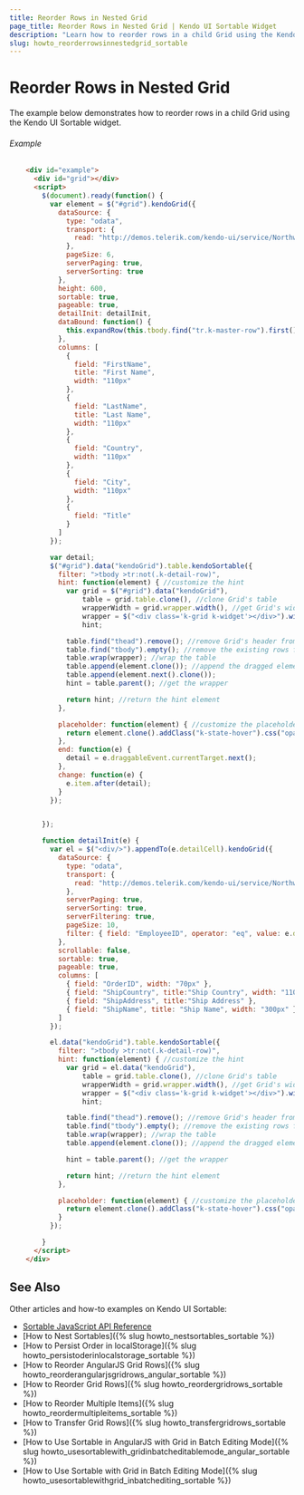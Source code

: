 ```yaml
---
title: Reorder Rows in Nested Grid
page_title: Reorder Rows in Nested Grid | Kendo UI Sortable Widget
description: "Learn how to reorder rows in a child Grid using the Kendo UI Sortable widget."
slug: howto_reorderrowsinnestedgrid_sortable
---
```


# Reorder Rows in Nested Grid

The example below demonstrates how to reorder rows in a child Grid using the Kendo UI Sortable widget.

###### Example

```html
    <div id="example">
      <div id="grid"></div>
      <script>
        $(document).ready(function() {
          var element = $("#grid").kendoGrid({
            dataSource: {
              type: "odata",
              transport: {
                read: "http://demos.telerik.com/kendo-ui/service/Northwind.svc/Employees"
              },
              pageSize: 6,
              serverPaging: true,
              serverSorting: true
            },
            height: 600,
            sortable: true,
            pageable: true,
            detailInit: detailInit,
            dataBound: function() {
              this.expandRow(this.tbody.find("tr.k-master-row").first());
            },
            columns: [
              {
                field: "FirstName",
                title: "First Name",
                width: "110px"
              },
              {
                field: "LastName",
                title: "Last Name",
                width: "110px"
              },
              {
                field: "Country",
                width: "110px"
              },
              {
                field: "City",
                width: "110px"
              },
              {
                field: "Title"
              }
            ]
          });

          var detail;
          $("#grid").data("kendoGrid").table.kendoSortable({
            filter: ">tbody >tr:not(.k-detail-row)",
            hint: function(element) { //customize the hint
              var grid = $("#grid").data("kendoGrid"),
                  table = grid.table.clone(), //clone Grid's table
                  wrapperWidth = grid.wrapper.width(), //get Grid's width
                  wrapper = $("<div class='k-grid k-widget'></div>").width(wrapperWidth),
                  hint;

              table.find("thead").remove(); //remove Grid's header from the hint
              table.find("tbody").empty(); //remove the existing rows from the hint
              table.wrap(wrapper); //wrap the table
              table.append(element.clone()); //append the dragged element
              table.append(element.next().clone());
              hint = table.parent(); //get the wrapper

              return hint; //return the hint element
            },

            placeholder: function(element) { //customize the placeholder
              return element.clone().addClass("k-state-hover").css("opacity", 0.65);
            },
            end: function(e) {
              detail = e.draggableEvent.currentTarget.next();
            },
            change: function(e) {
              e.item.after(detail);
            }
          });


        });

        function detailInit(e) {
          var el = $("<div/>").appendTo(e.detailCell).kendoGrid({
            dataSource: {
              type: "odata",
              transport: {
                read: "http://demos.telerik.com/kendo-ui/service/Northwind.svc/Orders"
              },
              serverPaging: true,
              serverSorting: true,
              serverFiltering: true,
              pageSize: 10,
              filter: { field: "EmployeeID", operator: "eq", value: e.data.EmployeeID }
            },
            scrollable: false,
            sortable: true,
            pageable: true,
            columns: [
              { field: "OrderID", width: "70px" },
              { field: "ShipCountry", title:"Ship Country", width: "110px" },
              { field: "ShipAddress", title:"Ship Address" },
              { field: "ShipName", title: "Ship Name", width: "300px" }
            ]
          });

          el.data("kendoGrid").table.kendoSortable({
            filter: ">tbody >tr:not(.k-detail-row)",
            hint: function(element) { //customize the hint
              var grid = el.data("kendoGrid"),
                  table = grid.table.clone(), //clone Grid's table
                  wrapperWidth = grid.wrapper.width(), //get Grid's width
                  wrapper = $("<div class='k-grid k-widget'></div>").width(wrapperWidth),
                  hint;

              table.find("thead").remove(); //remove Grid's header from the hint
              table.find("tbody").empty(); //remove the existing rows from the hint
              table.wrap(wrapper); //wrap the table
              table.append(element.clone()); //append the dragged element

              hint = table.parent(); //get the wrapper

              return hint; //return the hint element
            },

            placeholder: function(element) { //customize the placeholder
              return element.clone().addClass("k-state-hover").css("opacity", 0.65);
            }
          });

        }
      </script>
    </div>
```

## See Also

Other articles and how-to examples on Kendo UI Sortable:

* [Sortable JavaScript API Reference](/api/javascript/ui/sortable)
* [How to Nest Sortables]({% slug howto_nestsortables_sortable %})
* [How to Persist Order in localStorage]({% slug howto_persistoderinlocalstorage_sortable %})
* [How to Reorder AngularJS Grid Rows]({% slug howto_reorderangularjsgridrows_angular_sortable %})
* [How to Reorder Grid Rows]({% slug howto_reordergridrows_sortable %})
* [How to Reorder Multiple Items]({% slug howto_reordermultipleitems_sortable %})
* [How to Transfer Grid Rows]({% slug howto_transfergridrows_sortable %})
* [How to Use Sortable in AngularJS with Grid in Batch Editing Mode]({% slug howto_usesortablewith_gridinbatcheditablemode_angular_sortable %})
* [How to Use Sortable with Grid in Batch Editing Mode]({% slug howto_usesortablewithgrid_inbatchediting_sortable %})

